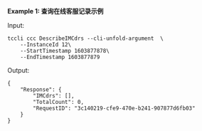 **Example 1: 查询在线客服记录示例**



Input: 

```
tccli ccc DescribeIMCdrs --cli-unfold-argument  \
    --InstanceId 12\
    --StartTimestamp 1603877878\
    --EndTimestamp 1603877879
```

Output: 
```
{
    "Response": {
        "IMCdrs": [],
        "TotalCount": 0,
        "RequestID": "3c140219-cfe9-470e-b241-907877d6fb03"
    }
}
```

